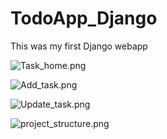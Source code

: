 # TodoApp_Django
This was my first Django webapp


![Task_home.png](https://your-copied-image-address)


![Add_task.png](https://your-copied-image-address)


![Update_task.png](https://your-copied-image-address)


![project_structure.png](https://your-copied-image-address)
